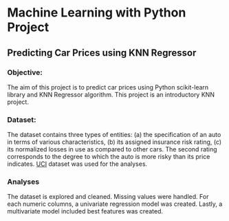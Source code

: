 # Machine Learning with Python Project
## Predicting Car Prices using KNN Regressor

### Objective:
  The aim of this project is to predict car prices using Python scikit-learn library and KNN Regressor algorithm. This project is an introductory KNN project.


### Dataset:
  The dataset contains three types of entities: (a) the specification of an auto in terms of various characteristics, (b) its assigned insurance risk rating, (c) its normalized losses in use as compared to other cars. The second rating corresponds to the degree to which the auto is more risky than its price indicates. [UCI](https://archive.ics.uci.edu/ml/datasets/automobile) dataset was used for the analyses.

### Analyses
  The dataset is explored and cleaned. Missing values were handled. For each numeric columns, a univariate regression model was created. Lastly, a multivariate model included best features was created.
